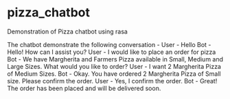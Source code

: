# pizza_chatbot
Demonstration of Pizza chatbot using rasa

The chatbot demonstrate the following conversation - 
User - Hello
Bot - Hello! How can I assist you?
User - I would like to place an order for pizza
Bot - We have Margherita and Farmers Pizza available in Small, Medium and Large Sizes. What would you like to order?
User - I want 2 Margherita Pizza of Medium Sizes.
Bot - Okay. You have ordered 2 Margherita Pizza of Small size. Please confirm the order.
User - Yes, I confirm the order.
Bot - Great! The order has been placed and will be delivered soon.
